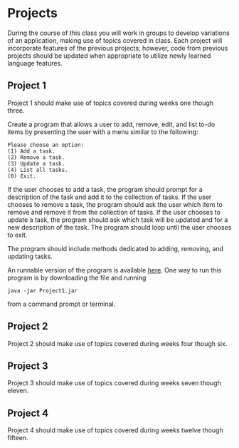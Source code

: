 # Projects
During the course of this class you will work in groups to develop variations
of an application, making use of topics covered in class. Each project will
incorporate features of the previous projects; however, code from previous
projects should be updated when appropriate to utilize newly learned language
features.

## Project 1
Project 1 should make use of topics covered during weeks one though three.

Create a program that allows a user to add, remove, edit, and list to-do items
by presenting the user with a menu similar to the following:

```
Please choose an option:
(1) Add a task.
(2) Remove a task.
(3) Update a task.
(4) List all tasks.
(0) Exit.
```

If the user chooses to add a task, the program should prompt for a description
of the task and add it to the collection of tasks. If the user chooses
to remove a task, the program should ask the user which item to remove and
remove it from the collection of tasks. If the user chooses to update a task,
the program should ask which task will be updated and for a new description of
the task.  The program should loop until the user chooses to exit.  

The program should include methods dedicated to adding, removing, and updating
tasks.

An runnable version of the program is available [here](files/Project1.jar). One
way to run this program is by downloading the file and running

```
java -jar Project1.jar
```

from a command prompt or terminal.



## Project 2
Project 2 should make use of topics covered during weeks four though six.

## Project 3
Project 3 should make use of topics covered during weeks seven though eleven.

## Project 4
Project 4 should make use of topics covered during weeks twelve though fifteen.
